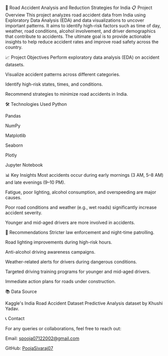 🚗 Road Accident Analysis and Reduction Strategies for India
📋 Project Overview
This project analyzes road accident data from India using Exploratory Data Analysis (EDA) and data visualizations to uncover important patterns.
It aims to identify high-risk factors such as time of day, weather, road conditions, alcohol involvement, and driver demographics that contribute to accidents.
The ultimate goal is to provide actionable insights to help reduce accident rates and improve road safety across the country.

📈 Project Objectives
Perform exploratory data analysis (EDA) on accident datasets.

Visualize accident patterns across different categories.

Identify high-risk states, times, and conditions.

Recommend strategies to minimize road accidents in India.

🛠️ Technologies Used
Python

Pandas

NumPy

Matplotlib

Seaborn

Plotly

Jupyter Notebook

📊 Key Insights
Most accidents occur during early mornings (3 AM, 5–8 AM) and late evenings (9–10 PM).

Fatigue, poor lighting, alcohol consumption, and overspeeding are major causes.

Poor road conditions and weather (e.g., wet roads) significantly increase accident severity.

Younger and mid-aged drivers are more involved in accidents.

📢 Recommendations
Stricter law enforcement and night-time patrolling.

Road lighting improvements during high-risk hours.

Anti-alcohol driving awareness campaigns.

Weather-related alerts for drivers during dangerous conditions.

Targeted driving training programs for younger and mid-aged drivers.

Immediate action plans for roads under construction.

📚 Data Source

Kaggle's India Road Accident Dataset Predictive Analysis dataset by Khushi Yadav.

📞 Contact

For any queries or collaborations, feel free to reach out:

Email: spooja07122002@gmail.com

GitHub: [PoojaSivaraj07](https://github.com/PoojaSivaraj07)




